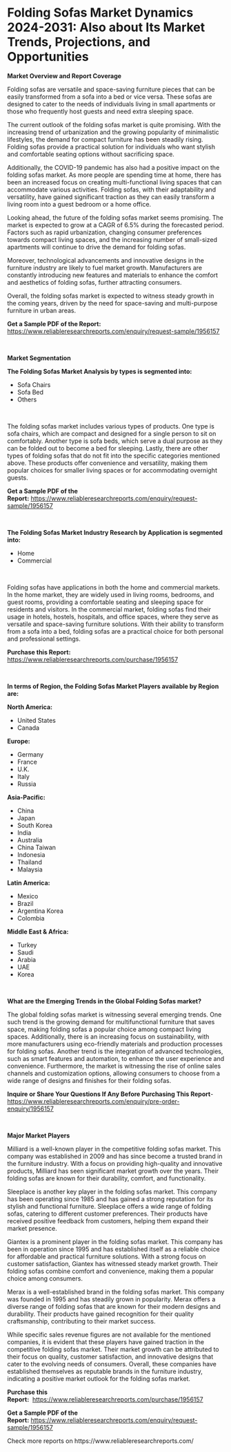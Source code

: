 <p><h1>Folding Sofas Market Dynamics 2024-2031: Also about Its Market Trends, Projections, and Opportunities</h1></p><p><strong>Market Overview and Report Coverage</strong></p>
<p><p>Folding sofas are versatile and space-saving furniture pieces that can be easily transformed from a sofa into a bed or vice versa. These sofas are designed to cater to the needs of individuals living in small apartments or those who frequently host guests and need extra sleeping space.</p><p>The current outlook of the folding sofas market is quite promising. With the increasing trend of urbanization and the growing popularity of minimalistic lifestyles, the demand for compact furniture has been steadily rising. Folding sofas provide a practical solution for individuals who want stylish and comfortable seating options without sacrificing space.</p><p>Additionally, the COVID-19 pandemic has also had a positive impact on the folding sofas market. As more people are spending time at home, there has been an increased focus on creating multi-functional living spaces that can accommodate various activities. Folding sofas, with their adaptability and versatility, have gained significant traction as they can easily transform a living room into a guest bedroom or a home office.</p><p>Looking ahead, the future of the folding sofas market seems promising. The market is expected to grow at a CAGR of 6.5% during the forecasted period. Factors such as rapid urbanization, changing consumer preferences towards compact living spaces, and the increasing number of small-sized apartments will continue to drive the demand for folding sofas.</p><p>Moreover, technological advancements and innovative designs in the furniture industry are likely to fuel market growth. Manufacturers are constantly introducing new features and materials to enhance the comfort and aesthetics of folding sofas, further attracting consumers.</p><p>Overall, the folding sofas market is expected to witness steady growth in the coming years, driven by the need for space-saving and multi-purpose furniture in urban areas.</p></p>
<p><strong>Get a Sample PDF of the Report:</strong> <a href="https://www.reliableresearchreports.com/enquiry/request-sample/1956157">https://www.reliableresearchreports.com/enquiry/request-sample/1956157</a></p>
<p>&nbsp;</p>
<p><strong>Market Segmentation</strong></p>
<p><strong>The Folding Sofas Market Analysis by types is segmented into:</strong></p>
<p><ul><li>Sofa Chairs</li><li>Sofa Bed</li><li>Others</li></ul></p>
<p>&nbsp;</p>
<p><p>The folding sofas market includes various types of products. One type is sofa chairs, which are compact and designed for a single person to sit on comfortably. Another type is sofa beds, which serve a dual purpose as they can be folded out to become a bed for sleeping. Lastly, there are other types of folding sofas that do not fit into the specific categories mentioned above. These products offer convenience and versatility, making them popular choices for smaller living spaces or for accommodating overnight guests.</p></p>
<p><strong>Get a Sample PDF of the Report:</strong>&nbsp;<a href="https://www.reliableresearchreports.com/enquiry/request-sample/1956157">https://www.reliableresearchreports.com/enquiry/request-sample/1956157</a></p>
<p>&nbsp;</p>
<p><strong>The Folding Sofas Market Industry Research by Application is segmented into:</strong></p>
<p><ul><li>Home</li><li>Commercial</li></ul></p>
<p>&nbsp;</p>
<p><p>Folding sofas have applications in both the home and commercial markets. In the home market, they are widely used in living rooms, bedrooms, and guest rooms, providing a comfortable seating and sleeping space for residents and visitors. In the commercial market, folding sofas find their usage in hotels, hostels, hospitals, and office spaces, where they serve as versatile and space-saving furniture solutions. With their ability to transform from a sofa into a bed, folding sofas are a practical choice for both personal and professional settings.</p></p>
<p><strong>Purchase this Report:</strong>&nbsp; <a href="https://www.reliableresearchreports.com/purchase/1956157">https://www.reliableresearchreports.com/purchase/1956157</a></p>
<p>&nbsp;</p>
<p><strong>In terms of Region, the Folding Sofas Market Players available by Region are:</strong></p>
<p>
    <p> <strong> North America: </strong>
        <ul>
            <li>United States</li>
            <li>Canada</li>
        </ul>
        </p> 
    <p> <strong> Europe: </strong>
        <ul>
            <li>Germany</li>
            <li>France</li>
            <li>U.K.</li>
            <li>Italy</li>
            <li>Russia</li>
        </ul>
        </p> 
    <p> <strong> Asia-Pacific: </strong>
        <ul>
            <li>China</li>
            <li>Japan</li>
            <li>South Korea</li>
            <li>India</li>
            <li>Australia</li>
            <li>China Taiwan</li>
            <li>Indonesia</li>
            <li>Thailand</li>
            <li>Malaysia</li>
        </ul>
        </p> 
    <p> <strong> Latin America: </strong>
        <ul>
            <li>Mexico</li>
            <li>Brazil</li>
            <li>Argentina Korea</li>
            <li>Colombia</li>
        </ul>
        </p> 
    <p> <strong> Middle East & Africa: </strong>
        <ul>
            <li>Turkey</li>
            <li>Saudi</li>
            <li>Arabia</li>
            <li>UAE</li>
            <li>Korea</li>
        </ul>
    </p>
    </p>
<p>&nbsp;</p>
<p><strong>What are the Emerging Trends in the Global Folding Sofas market?</strong></p>
<p><p>The global folding sofas market is witnessing several emerging trends. One such trend is the growing demand for multifunctional furniture that saves space, making folding sofas a popular choice among compact living spaces. Additionally, there is an increasing focus on sustainability, with more manufacturers using eco-friendly materials and production processes for folding sofas. Another trend is the integration of advanced technologies, such as smart features and automation, to enhance the user experience and convenience. Furthermore, the market is witnessing the rise of online sales channels and customization options, allowing consumers to choose from a wide range of designs and finishes for their folding sofas.</p></p>
<p><strong>Inquire or Share Your Questions If Any Before Purchasing This Report</strong>- <a href="https://www.reliableresearchreports.com/enquiry/pre-order-enquiry/1956157">https://www.reliableresearchreports.com/enquiry/pre-order-enquiry/1956157</a></p>
<p>&nbsp;</p>
<p><strong>Major Market Players</strong></p>
<p><p>Milliard is a well-known player in the competitive folding sofas market. This company was established in 2009 and has since become a trusted brand in the furniture industry. With a focus on providing high-quality and innovative products, Milliard has seen significant market growth over the years. Their folding sofas are known for their durability, comfort, and functionality.</p><p>Sleeplace is another key player in the folding sofas market. This company has been operating since 1985 and has gained a strong reputation for its stylish and functional furniture. Sleeplace offers a wide range of folding sofas, catering to different customer preferences. Their products have received positive feedback from customers, helping them expand their market presence.</p><p>Giantex is a prominent player in the folding sofas market. This company has been in operation since 1995 and has established itself as a reliable choice for affordable and practical furniture solutions. With a strong focus on customer satisfaction, Giantex has witnessed steady market growth. Their folding sofas combine comfort and convenience, making them a popular choice among consumers.</p><p>Merax is a well-established brand in the folding sofas market. This company was founded in 1995 and has steadily grown in popularity. Merax offers a diverse range of folding sofas that are known for their modern designs and durability. Their products have gained recognition for their quality craftsmanship, contributing to their market success.</p><p>While specific sales revenue figures are not available for the mentioned companies, it is evident that these players have gained traction in the competitive folding sofas market. Their market growth can be attributed to their focus on quality, customer satisfaction, and innovative designs that cater to the evolving needs of consumers. Overall, these companies have established themselves as reputable brands in the furniture industry, indicating a positive market outlook for the folding sofas market.</p></p>
<p><strong>Purchase this Report:</strong>&nbsp;&nbsp;<a href="https://www.reliableresearchreports.com/purchase/1956157">https://www.reliableresearchreports.com/purchase/1956157</a></p>
<p></p>
<p><strong>Get a Sample PDF of the Report:</strong>&nbsp;<a href="https://www.reliableresearchreports.com/enquiry/request-sample/1956157">https://www.reliableresearchreports.com/enquiry/request-sample/1956157</a></p>
<p>Check more reports on https://www.reliableresearchreports.com/</p>